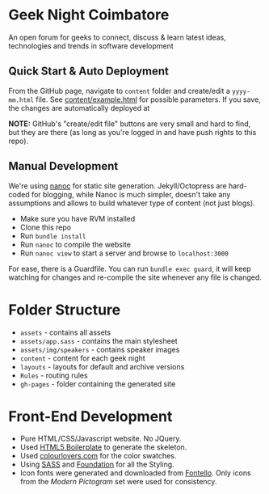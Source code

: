 # Geek Night Coimbatore

An open forum for geeks to connect, discuss &amp; learn latest ideas, technologies and trends in software development

## Quick Start & Auto Deployment

From the GitHub page, navigate to `content` folder and create/edit a `yyyy-mm.html` file. See [content/example.html](content/example.html) for possible parameters. If you save, the changes are automatically deployed at

**NOTE:** GitHub's "create/edit file" buttons are very small and hard to find, but they are there (as long as you're logged in and have push rights to this repo).

## Manual Development

We're using [nanoc](//nanoc.ws) for static site generation. Jekyll/Octopress are hard-coded for blogging, while Nanoc is much simpler, doesn't take any assumptions and allows to build whatever type of content (not just blogs).

* Make sure you have RVM installed
* Clone this repo
* Run `bundle install`
* Run `nanoc` to compile the website
* Run `nanoc view` to start a server and browse to `localhost:3000`

For ease, there is a Guardfile. You can run `bundle exec guard`, it will keep watching for changes and re-compile the site whenever any file is changed.

# Folder Structure

* `assets` - contains all assets
* `assets/app.sass` - contains the main stylesheet
* `assets/img/speakers` - contains speaker images
* `content` - content for each geek night
* `layouts` - layouts for default and archive versions
* `Rules` - routing rules
* `gh-pages` - folder containing the generated site

# Front-End Development

* Pure HTML/CSS/Javascript website. No JQuery.
* Used [HTML5 Boilerplate](//html5boilerplate.com) to generate the skeleton.
* Used [colourlovers.com](//colourlovers.com) for the color swatches.
* Using [SASS](//sass-lang.com) and [Foundation](//foundation.zurb.com) for all the Styling.
* Icon fonts were generated and downloaded from [Fontello](//fontello.com). Only icons from the *Modern Pictogram* set were used for consistency.
